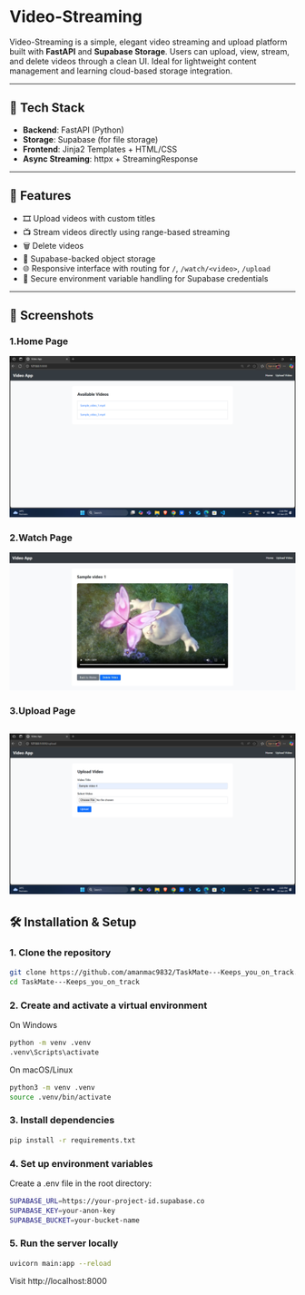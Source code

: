 # Video-Streaming

Video-Streaming is a simple, elegant video streaming and upload platform built with **FastAPI** and **Supabase Storage**. Users can upload, view, stream, and delete videos through a clean UI. Ideal for lightweight content management and learning cloud-based storage integration.

---

## 🔧 Tech Stack

- **Backend**: FastAPI (Python)
- **Storage**: Supabase (for file storage)
- **Frontend**: Jinja2 Templates + HTML/CSS
- **Async Streaming**: httpx + StreamingResponse

---

## 🚀 Features

- 🎞️ Upload videos with custom titles
- 📺 Stream videos directly using range-based streaming
- 🗑️ Delete videos
- 📁 Supabase-backed object storage
- 🌐 Responsive interface with routing for `/`, `/watch/<video>`, `/upload`
- 🔐 Secure environment variable handling for Supabase credentials

---

## 📸 Screenshots

### 1.Home Page

![Home Page](snapshot/home.png)

### 2.Watch Page

![Watch Page](snapshot/watch.jpeg)

### 3.Upload Page

## ![Upload Page](snapshot/upload.png)

## 🛠️ Installation & Setup

### 1. Clone the repository

```bash
git clone https://github.com/amanmac9832/TaskMate---Keeps_you_on_track.git
cd TaskMate---Keeps_you_on_track
```

### 2. Create and activate a virtual environment

On Windows

```bash
python -m venv .venv
.venv\Scripts\activate
```

On macOS/Linux

```bash
python3 -m venv .venv
source .venv/bin/activate
```

### 3. Install dependencies

```bash
pip install -r requirements.txt
```

### 4. Set up environment variables

Create a .env file in the root directory:

```bash
SUPABASE_URL=https://your-project-id.supabase.co
SUPABASE_KEY=your-anon-key
SUPABASE_BUCKET=your-bucket-name
```

### 5. Run the server locally

```bash
uvicorn main:app --reload
```

Visit http://localhost:8000
